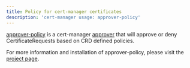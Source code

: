 ```yaml
---
title: Policy for cert-manager certificates
description: 'cert-manager usage: approver-policy'
---
```


[approver-policy](https://github.com/cert-manager/policy-approver) is a
cert-manager
[approver](https://cert-manager.io/docs/concepts/certificaterequest/#approval)
that will approve or deny CertificateRequests based on CRD defined policies.

For more information and installation of approver-policy, please visit the
[project page](https://github.com/cert-manager/policy-approver).